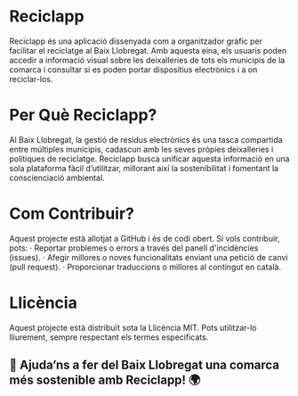 # Reciclapp
Reciclapp és una aplicació dissenyada com a organitzador gràfic per facilitar el reciclatge al Baix Llobregat. Amb aquesta eina, els usuaris poden accedir a informació visual sobre les deixalleries de tots els municipis de la comarca i consultar si es poden portar dispositius electrònics i a on reciclar-los.

# Per Què Reciclapp?
Al Baix Llobregat, la gestió de residus electrònics és una tasca compartida entre múltiples municipis, cadascun amb les seves pròpies deixalleries i polítiques de reciclatge. Reciclapp busca unificar aquesta informació en una sola plataforma fàcil d’utilitzar, millorant així la sostenibilitat i fomentant la conscienciació ambiental.

# Com Contribuir?
Aquest projecte està allotjat a GitHub i és de codi obert. Si vols contribuir, pots:
· Reportar problemes o errors a través del panell d'incidències (issues).
· Afegir millores o noves funcionalitats enviant una petició de canvi (pull request).
· Proporcionar traduccions o millores al contingut en català.

# Llicència
Aquest projecte està distribuït sota la Llicència MIT. Pots utilitzar-lo lliurement, sempre respectant els termes especificats.

## 📍 Ajuda’ns a fer del Baix Llobregat una comarca més sostenible amb Reciclapp! 🌍
